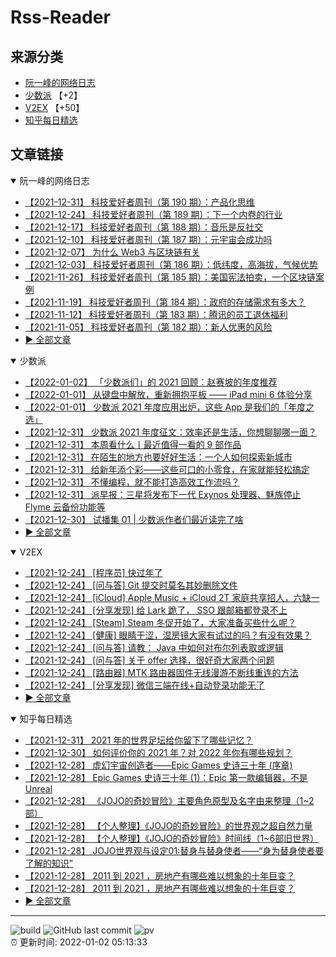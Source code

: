 # Rss-Reader

## 来源分类

* [阮一峰的网络日志](#阮一峰的网络日志)
* [少数派](#少数派) 【+2】
* [V2EX](#V2EX) 【+50】
* [知乎每日精选](#知乎每日精选)

## 文章链接

<details open>
    <summary id="阮一峰的网络日志">
     阮一峰的网络日志
    </summary>


* [【2021-12-31】 科技爱好者周刊（第 190 期）：产品化思维](http://www.ruanyifeng.com/blog/2021/12/weekly-issue-190.html)
* [【2021-12-24】 科技爱好者周刊（第 189 期）：下一个内卷的行业](http://www.ruanyifeng.com/blog/2021/12/weekly-issue-189.html)
* [【2021-12-17】 科技爱好者周刊（第 188 期）：音乐是反社交](http://www.ruanyifeng.com/blog/2021/12/weekly-issue-188.html)
* [【2021-12-10】 科技爱好者周刊（第 187 期）：元宇宙会成功吗](http://www.ruanyifeng.com/blog/2021/12/weekly-issue-187.html)
* [【2021-12-07】 为什么 Web3 与区块链有关](http://www.ruanyifeng.com/blog/2021/12/web3.html)
* [【2021-12-03】 科技爱好者周刊（第 186 期）：低纬度，高海拔，气候优势](http://www.ruanyifeng.com/blog/2021/12/weekly-issue-186.html)
* [【2021-11-26】 科技爱好者周刊（第 185 期）：美国宪法拍卖，一个区块链案例](http://www.ruanyifeng.com/blog/2021/11/weekly-issue-185.html)
* [【2021-11-19】 科技爱好者周刊（第 184 期）：政府的存储需求有多大？](http://www.ruanyifeng.com/blog/2021/11/weekly-issue-184.html)
* [【2021-11-12】 科技爱好者周刊（第 183 期）：腾讯的员工退休福利](http://www.ruanyifeng.com/blog/2021/11/weekly-issue-183.html)
* [【2021-11-05】 科技爱好者周刊（第 182 期）：新人优惠的风险](http://www.ruanyifeng.com/blog/2021/11/weekly-issue-182.html)
* [:arrow_forward: 全部文章](data/阮一峰的网络日志.md)
</details>

<details open>
    <summary id="少数派">
     少数派
    </summary>


* [【2022-01-02】 「少数派们」的 2021 回顾：赵赛坡的年度推荐](https://sspai.com/post/70690)
* [【2022-01-01】 从键盘中解放，重新拥抱平板 —— iPad mini 6 体验分享](https://sspai.com/post/70613)
* [【2022-01-01】 少数派 2021 年度应用出炉，这些 App 是我们的「年度之选」](https://sspai.com/post/70710)
* [【2021-12-31】 少数派 2021 年度征文：效率还是生活，你想聊聊哪一面？](https://sspai.com/post/70693)
* [【2021-12-31】 本周看什么丨最近值得一看的 9 部作品](https://sspai.com/post/70712)
* [【2021-12-31】 在陌生的地方也要好好生活：一个人如何探索新城市](https://sspai.com/post/70694)
* [【2021-12-31】 给新年添个彩——这些可口的小零食，在家就能轻松搞定](https://sspai.com/prime/story/vol014-how-to-make-snacks)
* [【2021-12-31】 不懂编程，就不能打造高效工作流吗？](https://sspai.com/post/70656)
* [【2021-12-31】 派早报：三星将发布下一代 Exynos 处理器、魅族停止 Flyme 云备份功能等](https://sspai.com/post/70688)
* [【2021-12-30】 试播集 01 | 少数派作者们最近读完了啥](https://sspai.com/post/70546)
* [:arrow_forward: 全部文章](data/少数派.md)
</details>

<details open>
    <summary id="V2EX">
     V2EX
    </summary>


* [【2021-12-24】 [程序员] 快过年了](https://www.v2ex.com/t/824201)
* [【2021-12-24】 [问与答] Git 提交时莫名其妙删除文件](https://www.v2ex.com/t/824200)
* [【2021-12-24】 [iCloud] Apple Music + iCloud 2T 家庭共享招人，六缺一](https://www.v2ex.com/t/824199)
* [【2021-12-24】 [分享发现] 给 Lark 跪了， SSO 跟邮箱都登录不上](https://www.v2ex.com/t/824198)
* [【2021-12-24】 [Steam] Steam 冬促开始了，大家准备买些什么呢？](https://www.v2ex.com/t/824197)
* [【2021-12-24】 [健康] 眼睛干涩，湿房镜大家有试过的吗？有没有效果？](https://www.v2ex.com/t/824196)
* [【2021-12-24】 [问与答] 请教： Java 中如何对布尔列表取或逻辑](https://www.v2ex.com/t/824194)
* [【2021-12-24】 [问与答] 关于 offer 选择，很好奇大家两个问题](https://www.v2ex.com/t/824192)
* [【2021-12-24】 [路由器] MTK 路由器固件无线漫游不断线重连的方法](https://www.v2ex.com/t/824191)
* [【2021-12-24】 [分享发现] 微信三端在线+自动登录功能无了](https://www.v2ex.com/t/824190)
* [:arrow_forward: 全部文章](data/V2EX.md)
</details>

<details open>
    <summary id="知乎每日精选">
     知乎每日精选
    </summary>


* [【2021-12-31】 2021 年的世界足坛给你留下了哪些记忆？](http://www.zhihu.com/question/508568463/answer/2293012729?utm_campaign=rss&utm_medium=rss&utm_source=rss&utm_content=title)
* [【2021-12-30】 如何评价你的 2021 年？对 2022 年你有哪些规划？](http://www.zhihu.com/question/502382907/answer/2292100052?utm_campaign=rss&utm_medium=rss&utm_source=rss&utm_content=title)
* [【2021-12-28】 虚幻宇宙创造者——Epic Games 史诗三十年 (序章)](http://zhuanlan.zhihu.com/p/450175393?utm_campaign=rss&utm_medium=rss&utm_source=rss&utm_content=title)
* [【2021-12-28】 Epic Games 史诗三十年 (1)：Epic 第一款编辑器，不是 Unreal](http://zhuanlan.zhihu.com/p/450175671?utm_campaign=rss&utm_medium=rss&utm_source=rss&utm_content=title)
* [【2021-12-28】 《JOJO的奇妙冒险》主要角色原型及名字由来整理（1~2部）](http://zhuanlan.zhihu.com/p/390098803?utm_campaign=rss&utm_medium=rss&utm_source=rss&utm_content=title)
* [【2021-12-28】 【个人整理】《JOJO的奇妙冒险》的世界观之超自然力量](http://zhuanlan.zhihu.com/p/336942310?utm_campaign=rss&utm_medium=rss&utm_source=rss&utm_content=title)
* [【2021-12-28】 【个人整理】《JOJO的奇妙冒险》时间线（1~6部旧世界）](http://zhuanlan.zhihu.com/p/148569779?utm_campaign=rss&utm_medium=rss&utm_source=rss&utm_content=title)
* [【2021-12-28】 JOJO世界观与设定01:替身与替身使者——“身为替身使者要了解的知识”](http://zhuanlan.zhihu.com/p/341229489?utm_campaign=rss&utm_medium=rss&utm_source=rss&utm_content=title)
* [【2021-12-28】 2011 到 2021 ，房地产有哪些难以想象的十年巨变？](http://www.zhihu.com/question/507270810/answer/2287855616?utm_campaign=rss&utm_medium=rss&utm_source=rss&utm_content=title)
* [【2021-12-28】 2011 到 2021 ，房地产有哪些难以想象的十年巨变？](http://www.zhihu.com/question/507270810/answer/2281451232?utm_campaign=rss&utm_medium=rss&utm_source=rss&utm_content=title)
* [:arrow_forward: 全部文章](data/知乎每日精选.md)
</details>


---

![build](https://github.com/LikaiLee/rss-reader/workflows/rss%20reader/badge.svg)
![GitHub last commit](https://img.shields.io/github/last-commit/likailee/rss-reader)
![pv](https://pageview.vercel.app/?github_user=likailee) <br>
:alarm_clock: 更新时间: 2022-01-02 05:13:33